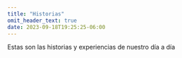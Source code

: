 ```yaml
---
title: "Historias"
omit_header_text: true
date: 2023-09-18T19:25:25-06:00
---
```

Estas son las historias y experiencias de nuestro día a día